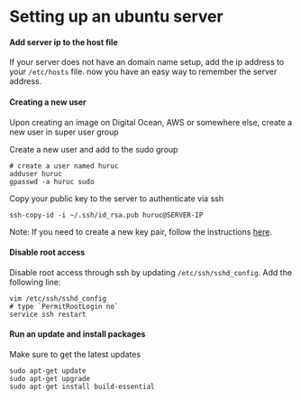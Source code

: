 # Setting up an ubuntu server

#### Add server ip to the host file
If your server does not have an domain name setup, add the ip address to your `/etc/hosts` file. now you have an easy way to remember the server address.

#### Creating a new user
Upon creating an image on Digital Ocean, AWS or somewhere else, create a new user in super user group

Create a new user and add to the sudo group
```
# create a user named huruc
adduser huruc
gpasswd -a huruc sudo
```

Copy your public key to the server to authenticate via ssh
```
ssh-copy-id -i ~/.ssh/id_rsa.pub huruc@SERVER-IP
```

Note: If you need to create a new key pair, follow the instructions [here](ubuntu_scripts.md).

#### Disable root access
Disable root access through ssh by updating `/etc/ssh/sshd_config`. Add the following line:
```
vim /etc/ssh/sshd_config
# type `PermitRootLogin no`
service ssh restart
```

#### Run an update and install packages
Make sure to get the latest updates
```
sudo apt-get update
sudo apt-get upgrade
sudo apt-get install build-essential
```
